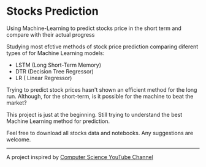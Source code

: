 # Stocks Prediction
Using Machine-Learning to predict stocks price in the short term and compare with their actual progress

Studying most efctive methods of stock price prediction comparing diferent types of for Machine Learning models:
- LSTM (Long Short-Term Memory)
- DTR (Decision Tree Regressor)
- LR ( Linear Regressor)

Trying to predict stock prices hasn't shown an efficient method for the long run. Although, for the short-term, is it possible for the machine to beat the market?


This project is just at the beginning. Still trying to understand the best Machine Learning method for prediction. 

Feel free to download all stocks data and notebooks. Any suggestions are welcome.

---

A project inspired by [Computer Science YouTube Channel](https://www.youtube.com/channel/UCbmb5IoBtHZTpYZCDBOC1CA)
